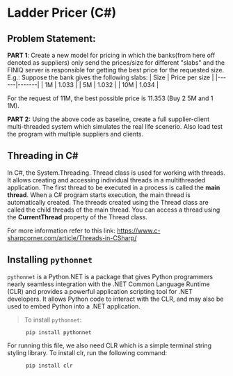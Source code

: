 # Ladder Pricer (C#)
## Problem Statement:

**PART 1**: Create a new model for pricing in which the banks(from here off denoted as suppliers) only send the prices/size for different "slabs" and the FINIQ server is responsible for getting the best price for the requested size.
E.g.: Suppose the bank gives the following slabs:
| Size | Price per size |
|------|-------|
| 1M | 1.033 |
| 5M | 1.032 |
| 10M | 1.034 |

For the request of 11M, the best possible price is 11.353 (Buy 2 5M and 1 1M).

**PART 2:** Using the above code as baseline, create a full supplier-client multi-threaded system which simulates the real life scenerio. Also load test the program with multiple suppliers and clients.

## Threading in C#
In C#, the System.Threading. Thread class is used for working with threads. It allows creating and accessing individual threads in a multithreaded application. The first thread to be executed in a process is called the **main thread**. When a C# program starts execution, the main thread is automatically created. The threads created using the Thread class are called the child threads of the main thread. You can access a thread using the **CurrentThread** property of the Thread class.

For more information refer to this link: https://www.c-sharpcorner.com/article/Threads-in-CSharp/

## Installing `pythonnet`
`pythonnet` is a Python.NET is a package that gives Python programmers nearly seamless integration with the .NET Common Language Runtime (CLR) and provides a powerful application scripting tool for .NET developers. It allows Python code to interact with the CLR, and may also be used to embed Python into a .NET application.

> To install `pythonnet`:

          pip install pythonnet

For running this file, we also need CLR which is a simple terminal string styling library. To install clr, run the following command:

          pip install clr